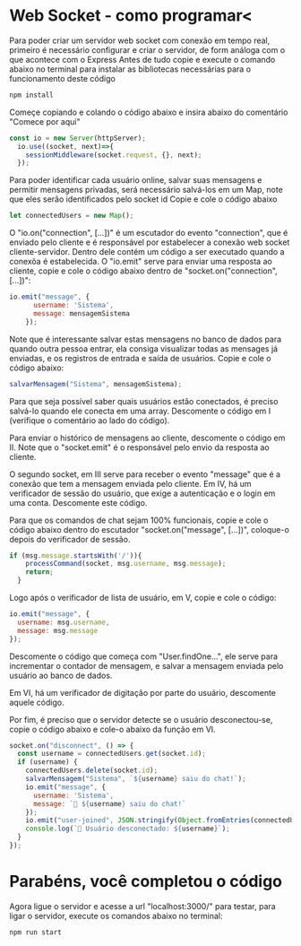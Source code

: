 # Web Socket - como programar<
Para poder criar um servidor web socket com conexão em tempo real, primeiro é necessário configurar e criar o servidor, de form análoga com o que acontece com o Express
Antes de tudo copie e execute o comando abaixo no terminal para instalar as bibliotecas necessárias para o funcionamento deste código
```bash
npm install
```
Começe copiando e colando o código abaixo e insira abaixo do comentário "Comece por aqui"
```javascript
const io = new Server(httpServer);
  io.use((socket, next)=>{
    sessionMiddleware(socket.request, {}, next);
  });
```
Para poder identificar cada usuário online, salvar suas mensagens e permitir mensagens privadas, será necessário salvá-los em um Map, note que eles serão identificados pelo socket id
Copie e cole o código abaixo
```javascript
let connectedUsers = new Map();
```
O "io.on("connection", [...])" é um escutador do evento "connection", que é enviado pelo cliente e é responsável por estabelecer a conexão web socket cliente-servidor. Dentro dele contém um código a ser executado quando a conexõa é estabelecida.
O "io.emit" serve para enviar uma resposta ao cliente, copie e cole o código abaixo dentro de "socket.on("connection", [...])":
```javascript
io.emit("message", {
      username: 'Sistema',
      message: mensagemSistema
    });
```
Note que é interessante salvar estas mensagens no banco de dados para quando outra pessoa entrar, ela consiga visualizar todas as mensages já enviadas, e os registros de entrada e saída de usuários. Copie e cole o código abaixo:
```javascript
salvarMensagem("Sistema", mensagemSistema);
```
Para que seja possível saber quais usuários estão conectados, é preciso salvá-lo quando ele conecta em uma array. Descomente o código em I (verifique o comentário ao lado do código).

Para enviar o histórico de mensagens ao cliente, descomente o código em II. Note que o "socket.emit" é o responsável pelo envio da resposta ao cliente.

O segundo socket, em III serve para receber o evento "message" que é a conexão que tem a mensagem enviada pelo cliente. Em IV, há um verificador de sessão do usuário, que exige a autenticação e o login em uma conta. Descomente este código.

Para que os comandos de chat sejam 100% funcionais, copie e cole o código abaixo dentro do escutador "socket.on("message", [...])", coloque-o depois do verificador de sessão.
```javascript
if (msg.message.startsWith('/')){
    processCommand(socket, msg.username, msg.message);
    return;
  }
```
Logo após o verificador de lista de usuário, em V, copie e cole o código:
```javascript
io.emit("message", {
  username: msg.username,
  message: msg.message
});
```
Descomente o código que começa com "User.findOne...", ele serve para incrementar o contador de mensagem, e salvar a mensagem enviada pelo usuário ao banco de dados.

Em VI, há um verificador de digitação por parte do usuário, descomente aquele código.

Por fim, é preciso que o servidor detecte se o usuário desconectou-se, copie o código abaixo e cole-o abaixo da função em VI.
```javascript
socket.on("disconnect", () => {
  const username = connectedUsers.get(socket.id);
  if (username) {
    connectedUsers.delete(socket.id);
    salvarMensagem("Sistema", `${username} saiu do chat!`);
    io.emit("message", {
      username: 'Sistema',
      message: `👋 ${username} saiu do chat!`
    });
    io.emit("user-joined", JSON.stringify(Object.fromEntries(connectedUsers)));
    console.log(`🔴 Usuário desconectado: ${username}`);
  }
});
```
# Parabéns, você completou o código
Agora ligue o servidor e acesse a url "localhost:3000/" para testar, para ligar o servidor, execute os comandos abaixo no terminal:
```bash
npm run start
```